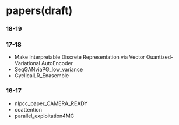 # papers(draft)

### 18-19


### 17-18
- Make Interpretable Discrete Representation via Vector Quantized-Variational AutoEncoder
- SeqGANviaPG_low_variance
- CyclicalLR_Enasemble

### 16-17
- nlpcc_paper_CAMERA_READY
- coattention
- parallel_exploitation4MC
